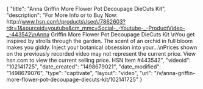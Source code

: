 {
    "title": "Anna Griffin More Flower Pot Decoupage DieCuts Kit",
    "description": "For More Info or to Buy Now: http:\/\/www.hsn.com\/products\/seo\/7862603?rdr=1&sourceid=youtube&cm_mmc=Social-_-Youtube-_-ProductVideo-_-443542\nAnna Griffin More Flower Pot Decoupage DieCuts Kit \nYou get inspired by strolls through the garden. The scent of an orchid in full bloom makes you giddy. Inject your botanical obsession into your...\nPrices shown on the previously recorded video may not represent the current price.  View hsn.com to view the current selling price. HSN Item #443542",
    "videoid": "102141725",
    "date_created": "1498679021",
    "date_modified": "1498679076",
    "type": "captivate",
    "layout": "video",
    "url": "\/v\/anna-griffin-more-flower-pot-decoupage-diecuts-kit\/102141725"
}